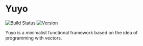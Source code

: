 # Yuyo

[![Build Status](https://img.shields.io/travis/yuyojs/yuyo/master.svg?sanitize=true)](https://travis-ci.org/yuyojs/yuyo)
[![Version](https://img.shields.io/npm/v/yuyo.svg?sanitize=true)](https://www.npmjs.com/package/yuyo)

Yuyo is a minimalist functional framework based on the idea of programming with vectors.
